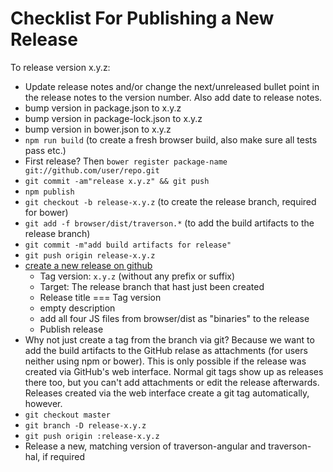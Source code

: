 # Checklist For Publishing a New Release

To release version x.y.z:

- Update release notes and/or change the next/unreleased bullet point in the release notes to the version number. Also add date to release notes.
- bump version in package.json to x.y.z
- bump version in package-lock.json to x.y.z
- bump version in bower.json to x.y.z
- `npm run build` (to create a fresh browser build, also make sure all tests pass etc.)
- First release? Then `bower register package-name git://github.com/user/repo.git`
- `git commit -am"release x.y.z" && git push`
- `npm publish`
- `git checkout -b release-x.y.z` (to create the release branch, required for bower)
- `git add -f browser/dist/traverson.*` (to add the build artifacts to the release branch)
- `git commit -m"add build artifacts for release"`
- `git push origin release-x.y.z`
- [create a new release on github](https://github.com/traverson/traverson/releases/new)
  - Tag version: `x.y.z` (without any prefix or suffix)
  - Target: The release branch that hast just been created
  - Release title === Tag version
  - empty description
  - add all four JS files from browser/dist as "binaries" to the release
  - Publish release
- Why not just create a tag from the branch via git? Because we want to add the build artifacts to the GitHub relase as attachments (for users neither using npm or bower). This is only possible if the release was created via GitHub's web interface. Normal git tags show up as releases there too, but you can't add attachments or edit the release afterwards. Releases created via the web interface create a git tag automatically, however.
- `git checkout master`
- `git branch -D release-x.y.z`
- `git push origin :release-x.y.z`
- Release a new, matching version of traverson-angular and traverson-hal, if required
